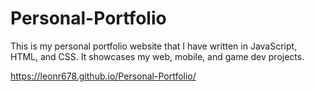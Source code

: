# Personal-Portfolio

This is my personal portfolio website that I have written in JavaScript, HTML, and CSS. It showcases my web, mobile, and game dev projects.

https://leonr678.github.io/Personal-Portfolio/
